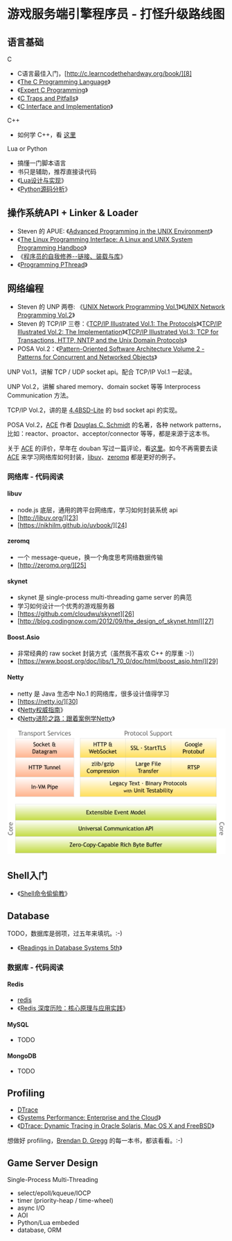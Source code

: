 # 游戏服务端引擎程序员 - 打怪升级路线图

## 语言基础

C

 * C语言最佳入门，[http://c.learncodethehardway.org/book/][8]
 * 《[The C Programming Language][3]》
 * 《[Expert C Programming][4]》
 * 《[C Traps and Pitfalls][5]》
 * 《[C Interface and Implementation][6]》

C++

 * 如何学 C++，看 [这里][7]

Lua or Python

 * 搞懂一门脚本语言
 * 书只是辅助，推荐直接读代码
 * 《[Lua设计与实现][2]》
 * 《[Python源码分析][1]》


## 操作系统API + Linker & Loader

 * Steven 的 APUE: 《[Advanced Programming in the UNIX Environment][9]》
 * 《[The Linux Programming Interface: A Linux and UNIX System Programming Handboo][10]》
 * 《[程序员的自我修养--链接、装载与库][12]》
 * 《[Programming PThread][11]》


## 网络编程

 * Steven 的 UNP 两卷: 《[UNIX Network Programming Vol.1][15]》《[UNIX Network Programming Vol.2][14]》
 * Steven 的 TCP/IP 三卷：《[TCP/IP Illustrated Vol.1: The Protocols][19]》《[TCP/IP Illustrated Vol.2: The Implementation][20]》《[TCP/IP Illustrated Vol.3: TCP for Transactions, HTTP, NNTP and the Unix Domain Protocols][21]》
 * POSA Vol.2：《[Pattern-Oriented Software Architecture Volume 2 - Patterns for Concurrent and Networked Objects][16]》

UNP Vol.1，讲解 TCP / UDP socket api。配合 TCP/IP Vol.1 一起读。

UNP Vol.2，讲解 shared memory、domain socket 等等 Interprocess Communication 方法。

TCP/IP Vol.2，讲的是 [4.4BSD-Lite][22] 的 bsd socket api 的实现。

POSA Vol.2，[ACE][17] 作者 [Douglas C. Schmidt][18] 的名著，各种 network patterns，比如：reactor、proactor、acceptor/connector 等等，都是来源于这本书。

关于 [ACE][17] 的评价，早年在 douban 写过一篇评论，看[这里][28]。如今不再需要去读 [ACE][17] 来学习网络库如何封装，[libuv][23]、[zeromq][25] 都是更好的例子。


### 网络库 - 代码阅读

#### libuv

 * node.js 底层，通用的跨平台网络库，学习如何封装系统 api
 * [http://libuv.org/][23]
 * [https://nikhilm.github.io/uvbook/][24]

#### zeromq

 * 一个 message-queue，换一个角度思考网络数据传输
 * [http://zeromq.org/][25]

#### skynet

 * skynet 是 single-process multi-threading game server 的典范
 * 学习如何设计一个优秀的游戏服务器
 * [https://github.com/cloudwu/skynet][26]
 * [http://blog.codingnow.com/2012/09/the_design_of_skynet.html][27]

#### Boost.Asio

 * 非常经典的 raw socket 封装方式（虽然我不喜欢 C++ 的厚重 :-)）
 * [https://www.boost.org/doc/libs/1_70_0/doc/html/boost_asio.html][29]

#### Netty

 * netty 是 Java 生态中 No.1 的网络库，很多设计值得学习
 * [https://netty.io/][30]
 * 《[Netty权威指南][38]》
 * 《[Netty进阶之路：跟着案例学Netty][39]》

![](images/2019_05_04_road_to_game_server_coder/netty.png)


## Shell入门

 * 《[Shell命令偷偷教][13]》


## Database

TODO，数据库是弱项，过五年来填坑。:-)

 * 《[Readings in Database Systems 5th][37]》


### 数据库 - 代码阅读

#### Redis

 * [redis][36]
 * 《[Redis 深度历险：核心原理与应用实践][35]》


#### MySQL

 * TODO


#### MongoDB

 * TODO


## Profiling

 * [DTrace][33]
 * 《[Systems Performance: Enterprise and the Cloud][32]》
 * 《[DTrace: Dynamic Tracing in Oracle Solaris, Mac OS X and FreeBSD][31]》

想做好 profiling，[Brendan D. Gregg][34] 的每一本书，都该看看。:-)


## Game Server Design

Single-Process Multi-Threading

 * select/epoll/kqueue/IOCP
 * timer (priority-heap / time-wheel)
 * async I/O
 * AOI
 * Python/Lua embeded
 * database, ORM


[1]:https://book.douban.com/subject/3117898/
[2]:https://book.douban.com/subject/27108476/
[3]:https://www.amazon.com/Programming-Language-2nd-Brian-Kernighan/dp/0131103628/
[4]:https://www.amazon.com/Expert-Programming-Peter-van-Linden/dp/0131774298/
[5]:https://www.amazon.com/C-Traps-Pitfalls-Andrew-Koenig/dp/0201179288/
[6]:https://www.amazon.com/Interfaces-Implementations-Techniques-Creating-Reusable/dp/0201498413/
[7]:https://github.com/kasicass/blog/blob/master/cpp/2018_11_23_farewell_cpp.md
[8]:http://c.learncodethehardway.org/book/
[9]:https://www.amazon.com/Advanced-Programming-UNIX-Environment-3rd/dp/0321637739/
[10]:https://www.amazon.com/Linux-Programming-Interface-System-Handbook/dp/1593272200/
[11]:https://github.com/kasicass/blog/blob/master/minibook/programming_pthread.md
[12]:https://book.douban.com/subject/3652388/
[13]:https://github.com/kasicass/blog/blob/master/shell/2016_05_12_shell_crash_course.md
[14]:https://www.amazon.com/UNIX-Network-Programming-Interprocess-Communications/dp/0130810819/
[15]:https://www.amazon.com/Unix-Network-Programming-Sockets-Networking/dp/0131411551/
[16]:https://www.amazon.com/Pattern-Oriented-Software-Architecture-Concurrent-Networked/dp/0471606952/
[17]:http://www.dre.vanderbilt.edu/~schmidt/ACE.html
[18]:http://www.dre.vanderbilt.edu/~schmidt/
[19]:https://www.amazon.com/TCP-Illustrated-Protocols-Addison-Wesley-Professional/dp/0321336313/
[20]:https://www.amazon.com/TCP-IP-Illustrated-Implementation-Vol/dp/020163354X/
[21]:https://www.amazon.com/gp/product/0201634953/
[22]:https://github.com/sergev/4.4BSD-Lite2
[23]:http://libuv.org/
[24]:https://nikhilm.github.io/uvbook/
[25]:http://zeromq.org/
[26]:https://github.com/cloudwu/skynet
[27]:http://blog.codingnow.com/2012/09/the_design_of_skynet.html
[28]:https://book.douban.com/review/3092133/
[29]:https://www.boost.org/doc/libs/1_70_0/doc/html/boost_asio.html
[30]:https://netty.io/
[31]:https://www.amazon.com/DTrace-Dynamic-Tracing-Solaris-FreeBSD/dp/0132091518/
[32]:https://www.amazon.com/Systems-Performance-Enterprise-Brendan-Gregg/dp/0133390098/
[33]:http://www.brendangregg.com/dtrace.html
[34]:http://www.brendangregg.com/
[35]:https://item.jd.com/12464009.html
[36]:https://redis.io/
[37]:http://www.redbook.io/
[38]:https://item.jd.com/11681556.html
[39]:https://item.jd.com/12458713.html
